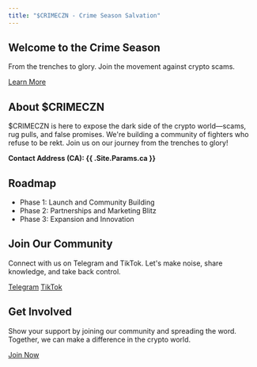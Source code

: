 ```yaml
---
title: "$CRIMECZN - Crime Season Salvation"
---
```


<!-- Hero Section -->
<section class="hero">
    <div class="hero-content">
        <h1>Welcome to the Crime Season</h1>
        <p>From the trenches to glory. Join the movement against crypto scams.</p>
        <a href="#about" class="cta-button">Learn More</a>
    </div>
    <div class="hero-image">
        <!-- Add an image here if needed -->
    </div>
</section>

<!-- About Section -->
<section id="about" class="about">
    <h2>About $CRIMECZN</h2>
    <p>$CRIMECZN is here to expose the dark side of the crypto world—scams, rug pulls, and false promises. We're building a community of fighters who refuse to be rekt. Join us on our journey from the trenches to glory!</p>
    <p><strong>Contact Address (CA): {{ .Site.Params.ca }}</strong></p>
</section>

<!-- Roadmap Section -->
<section id="roadmap" class="roadmap">
    <h2>Roadmap</h2>
    <ul>
        <li>Phase 1: Launch and Community Building</li>
        <li>Phase 2: Partnerships and Marketing Blitz</li>
        <li>Phase 3: Expansion and Innovation</li>
    </ul>
</section>

<!-- Community Section -->
<section id="community" class="community">
    <h2>Join Our Community</h2>
    <p>Connect with us on Telegram and TikTok. Let's make noise, share knowledge, and take back control.</p>
    <a href="https://t.me/crimeszncto" target="_blank" class="cta-button">Telegram</a>
    <a href="https://www.tiktok.com/@crimeseason_" target="_blank" class="cta-button">TikTok</a>
</section>

<!-- Call-to-Action Section -->
<section id="cta" class="cta">
    <h2>Get Involved</h2>
    <p>Show your support by joining our community and spreading the word. Together, we can make a difference in the crypto world.</p>
    <a href="#community" class="cta-button">Join Now</a>
</section>